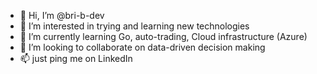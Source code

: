 - 👋 Hi, I’m @bri-b-dev
- 👀 I’m interested in trying and learning new technologies
- 🌱 I’m currently learning Go, auto-trading, Cloud infrastructure (Azure)
- 💞️ I’m looking to collaborate on data-driven decision making
- 📫 just ping me on LinkedIn

<!---
bri-b-dev/bri-b-dev is a ✨ special ✨ repository because its `README.md` (this file) appears on your GitHub profile.
You can click the Preview link to take a look at your changes.
--->
